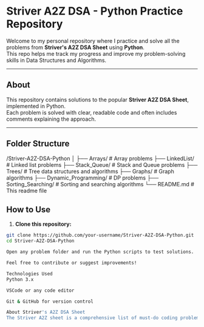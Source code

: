 # Striver A2Z DSA - Python Practice Repository

Welcome to my personal repository where I practice and solve all the problems from **Striver's A2Z DSA Sheet** using **Python**.  
This repo helps me track my progress and improve my problem-solving skills in Data Structures and Algorithms.

---

## About

This repository contains solutions to the popular **Striver A2Z DSA Sheet**, implemented in Python.  
Each problem is solved with clear, readable code and often includes comments explaining the approach.

---

## Folder Structure


/Striver-A2Z-DSA-Python
│
├── Arrays/ # Array problems
├── LinkedList/ # Linked list problems
├── Stack_Queue/ # Stack and Queue problems
├── Trees/ # Tree data structures and algorithms
├── Graphs/ # Graph algorithms
├── Dynamic_Programming/ # DP problems
├── Sorting_Searching/ # Sorting and searching algorithms
└── README.md # This readme file


## How to Use

1. **Clone this repository:**

```bash
git clone https://github.com/your-username/Striver-A2Z-DSA-Python.git
cd Striver-A2Z-DSA-Python

Open any problem folder and run the Python scripts to test solutions.

Feel free to contribute or suggest improvements!

Technologies Used
Python 3.x

VSCode or any code editor

Git & GitHub for version control

About Striver's A2Z DSA Sheet
The Striver A2Z sheet is a comprehensive list of must-do coding problems categorized topic-wise, widely used by competitive programmers and interview aspirants.

